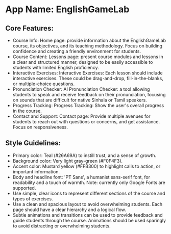 # **App Name**: EnglishGameLab

## Core Features:

- Course Info: Home page: provide information about the EnglishGameLab course, its objectives, and its teaching methodology. Focus on building confidence and creating a friendly environment for students.
- Course Content: Lessons page: present course modules and lessons in a clear and structured manner, designed to be easily accessible to students with limited English proficiency.
- Interactive Exercises: Interactive Exercises: Each lesson should include interactive exercises. These could be drag-and-drop, fill-in-the-blanks, or multiple-choice questions.
- Pronunciation Checker: AI Pronunciation Checker: a tool allowing students to speak and receive feedback on their pronunciation, focusing on sounds that are difficult for native Sinhala or Tamil speakers.
- Progress Tracking: Progress Tracking: Show the user's overall progress in the course.
- Contact and Support: Contact page: Provide multiple avenues for students to reach out with questions or concerns, and get assistance. Focus on responsiveness.

## Style Guidelines:

- Primary color: Teal (#26A69A) to instill trust, and a sense of growth. 
- Background color: Very light gray-green (#F0F4F3).
- Accent color: Mustard yellow (#FFB300) to highlight calls to action, or important information.
- Body and headline font: 'PT Sans', a humanist sans-serif font, for readability and a touch of warmth. Note: currently only Google Fonts are supported.
- Use simple, clear icons to represent different sections of the course and types of exercises.
- Use a clean and spacious layout to avoid overwhelming students. Each page should have a clear hierarchy and a logical flow.
- Subtle animations and transitions can be used to provide feedback and guide students through the course. Animations should be used sparingly to avoid distracting or overwhelming students.